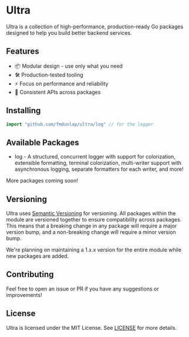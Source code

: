 # Ultra

Ultra is a collection of high-performance, production-ready Go packages designed to help you build better backend services.

## Features
- 📦 Modular design - use only what you need
- 🛠️ Production-tested tooling
- ⚡ Focus on performance and reliability
- 🔄 Consistent APIs across packages

## Installing
```go
import "github.com/fmdunlap/ultra/log" // for the logger
```

## Available Packages
* log - A structured, concurrent logger with support for colorization, extensible formatting, terminal colorization,
  multi-writer support with asynchronous logging, separate formatters for each writer, and more!

More packages coming soon!

## Versioning

Ultra uses [Semantic Versioning](https://semver.org/) for versioning. All packages within the module are versioned
together to ensure compatibility across packages. This means that a breaking change in any package will require a major
version bump, and a non-breaking change will require a minor version bump.

We're planning on maintaining a 1.x.x version for the entire module while new packages are added.

## Contributing

Feel free to open an issue or PR if you have any suggestions or improvements!

## License

Ultra is licensed under the MIT License. See [LICENSE](LICENSE) for more details.